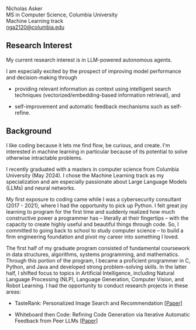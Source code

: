 <!---
N-G-Asker/N-G-Asker is a ✨ special ✨ repository because its `README.md` (this file) appears on your GitHub profile.
You can click the Preview link to take a look at your changes.
--->
Nicholas Asker  
MS in Computer Science, Columbia University  
Machine Learning track  
nga2120@columbia.edu

## Research Interest
My current research interest is in LLM-powered autonomous agents.

I am especially excited by the prospect of improving model performance and decision-making through 

- providing relevant information as context using intelligent search techniques (vectorized/embedding-based information retrieval), and
  
- self-improvement and automatic feedback mechanisms such as self-refine.


## Background
I like coding because it lets me find flow, be curious, and create. I'm interested in machine learning in particular because of its potential to solve otherwise intractable problems.

I recently graduated with a masters in computer science from Columbia University (May 2024). I chose the Machine Learning track  as my specialization and am especially passionate about Large Language Models (LLMs) and neural networks.

My first exposure to coding came while I was a cybersecurity consultant (2017 - 2021), where I had the opportunity to pick up Python. I felt great joy learning to program for the first time and suddenly realized how much constructive power a programmer has – literally at their fingertips – with the capacity to create highly useful and beautiful things through code. So, I committed to going back to school to study computer science – to build a firm engineering foundation and pivot my career into something I loved.

The first half of my graduate program consisted of fundamental coursework in data structures, algorithms, systems programming, and mathematics. Through this portion of the program, I became a proficient programmer in C, Python, and Java and developed strong problem-solving skills. In the latter half, I shifted focus to topics in Artificial Intelligence, including Natural Language Processing (NLP), Language Generation, Computer Vision, and Robot Learning. I had the opportunity to conduct research projects in these areas:

- TasteRank: Personalized Image Search and Recommendation [[Paper]](https://github.com/N-G-Asker/TasteRank/blob/main/TasteRank-paper.pdf)
  
- Whiteboard then Code: Refining Code Generation via Iterative Automatic Feedback from Peer LLMs [[Paper]](https://github.com/N-G-Asker/whiteboard-then-code/blob/main/whiteboard-then-code_research-paper.pdf)

